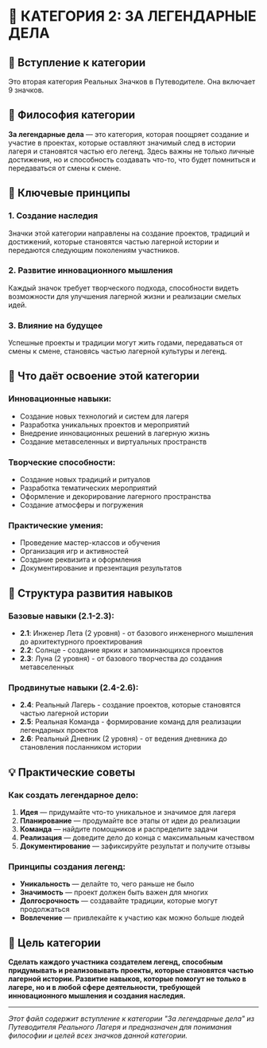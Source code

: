 # 🌟 КАТЕГОРИЯ 2: ЗА ЛЕГЕНДАРНЫЕ ДЕЛА

## 📖 **Вступление к категории**

Это вторая категория Реальных Значков в Путеводителе. Она включает 9 значков.

## 🎯 **Философия категории**

**За легендарные дела** — это категория, которая поощряет создание и участие в проектах, которые оставляют значимый след в истории лагеря и становятся частью его легенд. Здесь важны не только личные достижения, но и способность создавать что-то, что будет помниться и передаваться от смены к смене.

## 🌟 **Ключевые принципы**

### **1. Создание наследия**
Значки этой категории направлены на создание проектов, традиций и достижений, которые становятся частью лагерной истории и передаются следующим поколениям участников.

### **2. Развитие инновационного мышления**
Каждый значок требует творческого подхода, способности видеть возможности для улучшения лагерной жизни и реализации смелых идей.

### **3. Влияние на будущее**
Успешные проекты и традиции могут жить годами, передаваться от смены к смене, становясь частью лагерной культуры и легенд.

## 🚀 **Что даёт освоение этой категории**

### **Инновационные навыки:**
- Создание новых технологий и систем для лагеря
- Разработка уникальных проектов и мероприятий
- Внедрение инновационных решений в лагерную жизнь
- Создание метавселенных и виртуальных пространств

### **Творческие способности:**
- Создание новых традиций и ритуалов
- Разработка тематических мероприятий
- Оформление и декорирование лагерного пространства
- Создание атмосферы и погружения

### **Практические умения:**
- Проведение мастер-классов и обучения
- Организация игр и активностей
- Создание реквизита и оформления
- Документирование и презентация результатов

## 🎨 **Структура развития навыков**

### **Базовые навыки (2.1-2.3):**
- **2.1**: Инженер Лета (2 уровня) - от базового инженерного мышления до архитектурного проектирования
- **2.2**: Солнце - создание ярких и запоминающихся проектов
- **2.3**: Луна (2 уровня) - от базового творчества до создания метавселенных

### **Продвинутые навыки (2.4-2.6):**
- **2.4**: Реальный Лагерь - создание проектов, которые становятся частью лагерной истории
- **2.5**: Реальная Команда - формирование команд для реализации легендарных проектов
- **2.6**: Реальный Дневник (2 уровня) - от ведения дневника до становления посланником истории

## 💡 **Практические советы**

### **Как создать легендарное дело:**
1. **Идея** — придумайте что-то уникальное и значимое для лагеря
2. **Планирование** — продумайте все этапы от идеи до реализации
3. **Команда** — найдите помощников и распределите задачи
4. **Реализация** — доведите дело до конца с максимальным качеством
5. **Документирование** — зафиксируйте результат и получите отзывы

### **Принципы создания легенд:**
- **Уникальность** — делайте то, чего раньше не было
- **Значимость** — проект должен быть важен для многих
- **Долгосрочность** — создавайте традиции, которые могут продолжаться
- **Вовлечение** — привлекайте к участию как можно больше людей

## 🎯 **Цель категории**

**Сделать каждого участника создателем легенд, способным придумывать и реализовывать проекты, которые становятся частью лагерной истории. Развитие навыков, которые помогут не только в лагере, но и в любой сфере деятельности, требующей инновационного мышления и создания наследия.**

---

*Этот файл содержит вступление к категории "За легендарные дела" из Путеводителя Реального Лагеря и предназначен для понимания философии и целей всех значков данной категории.*
